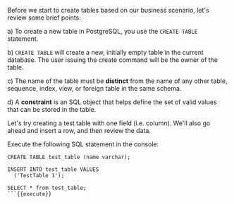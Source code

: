 


Before we start to create tables based on our business scenario, let's review some brief points:

a) To create a new table in PostgreSQL, you use the `CREATE TABLE` statement.

b) `CREATE TABLE` will create a new, initially empty table in the current database. The user issuing the create command will be the owner of the table.

c) The name of the table must be **distinct** from the name of any other table, sequence, index, view, or foreign table in the same schema.

d) A **constraint** is an SQL object that helps define the set of valid values that can be stored in the table.

Let's try creating a test table with one field (i.e. column). We'll also go ahead and insert a row, and then review the data.

Execute the following SQL statement in the console:

```
CREATE TABLE test_table (name varchar);

INSERT INTO test_table VALUES 
  ('TestTable 1');

SELECT * from test_table;
```{{execute}}


